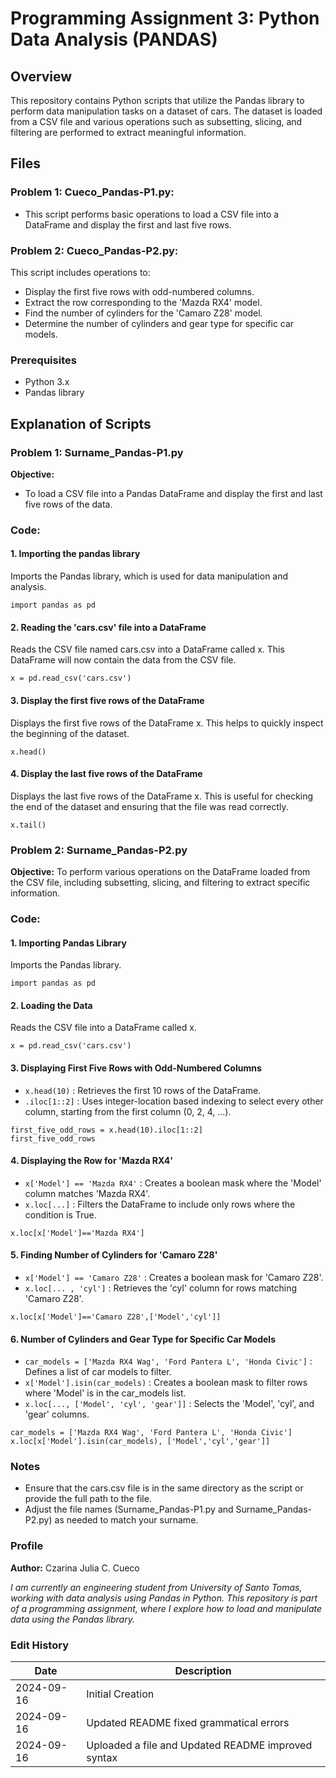 # Programming Assignment 3: Python Data Analysis (PANDAS)
## Overview
This repository contains Python scripts that utilize the Pandas library to perform data manipulation tasks on a dataset of cars. The dataset is loaded from a CSV file and various operations such as subsetting, slicing, and filtering are performed to extract meaningful information.

## Files
### Problem 1: Cueco_Pandas-P1.py:
* This script performs basic operations to load a CSV file into a DataFrame and display the first and last five rows.

### Problem 2: Cueco_Pandas-P2.py:
This script includes operations to:
* Display the first five rows with odd-numbered columns.
* Extract the row corresponding to the 'Mazda RX4' model.
* Find the number of cylinders for the 'Camaro Z28' model.
* Determine the number of cylinders and gear type for specific car models.

### Prerequisites
* Python 3.x
* Pandas library

## Explanation of Scripts
### Problem 1: Surname_Pandas-P1.py
**Objective:**
* To load a CSV file into a Pandas DataFrame and display the first and last five rows of the data.

### Code:
#### 1. Importing the pandas library
Imports the Pandas library, which is used for data manipulation and analysis.
```
import pandas as pd
```
#### 2. Reading the 'cars.csv' file into a DataFrame
Reads the CSV file named cars.csv into a DataFrame called x. This DataFrame will now contain the data from the CSV file.
```
x = pd.read_csv('cars.csv')
```
#### 3. Display the first five rows of the DataFrame
Displays the first five rows of the DataFrame x. This helps to quickly inspect the beginning of the dataset.
```
x.head()
```
#### 4. Display the last five rows of the DataFrame
Displays the last five rows of the DataFrame x. This is useful for checking the end of the dataset and ensuring that the file was read correctly.
```
x.tail()
```
### Problem 2: Surname_Pandas-P2.py
**Objective:**
To perform various operations on the DataFrame loaded from the CSV file, including subsetting, slicing, and filtering to extract specific information.

### Code:
#### 1. Importing Pandas Library
Imports the Pandas library.
```
import pandas as pd
```
#### 2. Loading the Data
Reads the CSV file into a DataFrame called x.
```
x = pd.read_csv('cars.csv')
```
#### 3. Displaying First Five Rows with Odd-Numbered Columns
  * `x.head(10)` : Retrieves the first 10 rows of the DataFrame.
  * `.iloc[1::2]` : Uses integer-location based indexing to select every other column, starting from the first column (0, 2, 4, ...).
```
first_five_odd_rows = x.head(10).iloc[1::2]
first_five_odd_rows
```
#### 4. Displaying the Row for 'Mazda RX4'
  * `x['Model'] == 'Mazda RX4'` : Creates a boolean mask where the 'Model' column matches 'Mazda RX4'.
  * `x.loc[...]` : Filters the DataFrame to include only rows where the condition is True.
```
x.loc[x['Model']=='Mazda RX4']
```
#### 5. Finding Number of Cylinders for 'Camaro Z28'
  * `x['Model'] == 'Camaro Z28'` : Creates a boolean mask for 'Camaro Z28'.
  * `x.loc[... , 'cyl']` : Retrieves the 'cyl' column for rows matching 'Camaro Z28'.
```
x.loc[x['Model']=='Camaro Z28',['Model','cyl']]
```
#### 6. Number of Cylinders and Gear Type for Specific Car Models
  * `car_models = ['Mazda RX4 Wag', 'Ford Pantera L', 'Honda Civic']` : Defines a list of car models to filter.
  * `x['Model'].isin(car_models)` : Creates a boolean mask to filter rows where 'Model' is in the car_models list.
  * `x.loc[..., ['Model', 'cyl', 'gear']]` : Selects the 'Model', 'cyl', and 'gear' columns.
```
car_models = ['Mazda RX4 Wag', 'Ford Pantera L', 'Honda Civic']
x.loc[x['Model'].isin(car_models), ['Model','cyl','gear']]
```

### Notes
* Ensure that the cars.csv file is in the same directory as the script or provide the full path to the file.
* Adjust the file names (Surname_Pandas-P1.py and Surname_Pandas-P2.py) as needed to match your surname.

### Profile
**Author:** Czarina Julia C. Cueco

*I am currently an engineering student from University of Santo Tomas, working with data analysis using Pandas in Python. This repository is part of a programming assignment, where I explore how to load and manipulate data using the Pandas library.*

### Edit History
| Date           | Description                                           |
|----------------|-------------------------------------------------------|
| 2024-09-16     | Initial Creation                                      |
| 2024-09-16     | Updated README fixed grammatical errors               |
| 2024-09-16     | Uploaded a file and Updated README improved syntax    |
